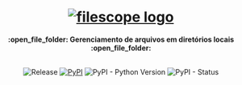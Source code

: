 <h1 align="center">
  <a href="https://pypi.org/project/filescope/"><img src="https://i.imgur.com/OPQHHs0.jpg" alt="filescope logo"></a>
</h1>

<div align="center">
  <strong>:open_file_folder: Gerenciamento de arquivos em diretórios locais :open_file_folder:</strong>
</div>
<br/>

<div align="center">  
  
  ![Release](https://img.shields.io/badge/release-ok-brightgreen)
  [![PyPI](https://img.shields.io/pypi/v/filescope?color=blueviolet)](https://pypi.org/project/filescope/)
  ![PyPI - Python Version](https://img.shields.io/pypi/pyversions/filescope?color=green)
  ![PyPI - Status](https://img.shields.io/pypi/status/filescope)

</div>
<br/>
